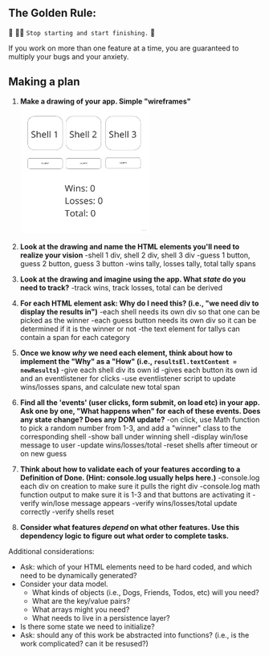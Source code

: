## The Golden Rule: 

🦸 🦸‍♂️ `Stop starting and start finishing.` 🏁

If you work on more than one feature at a time, you are guaranteed to multiply your bugs and your anxiety.

## Making a plan

1) **Make a drawing of your app. Simple "wireframes"** 
  <br> <img src="assets\Shell-game-wireframe.jpg" alt="wireframe" style="width:256px;height:256px;">
2) **Look at the drawing and name the HTML elements you'll need to realize your vision**
-shell 1 div, shell 2 div, shell 3 div
-guess 1 button, guess 2 button, guess 3 button
-wins tally, losses tally, total tally spans

3) **Look at the drawing and imagine using the app. What _state_ do you need to track?** 
-track wins, track losses, total can be derived

4) **For each HTML element ask: Why do I need this? (i.e., "we need div to display the results in")** 
-each shell needs its own div so that one can be picked as the winner
-each guess button needs its own div so it can be determined if it is the winner or not
-the text element for tallys can contain a span for each category

5) **Once we know _why_ we need each element, think about how to implement the "Why" as a "How" (i.e., `resultsEl.textContent = newResults`)**
-give each shell div its own id
-gives each button its own id and an eventlistener for clicks
-use eventlistener script to update wins/losses spans, and calculate new total span

6) **Find all the 'events' (user clicks, form submit, on load etc) in your app. Ask one by one, "What happens when" for each of these events. Does any state change? Does any DOM update?**
-on click, use Math function to pick a random number from 1-3, and add a "winner" class to the corresponding shell
-show ball under winning shell
-display win/lose message to user
-update wins/losses/total
-reset shells after timeout or on new guess

7) **Think about how to validate each of your features according to a Definition of Done. (Hint: console.log usually helps here.)**
-console.log each div on creation to make sure it pulls the right div
-console.log math function output to make sure it is 1-3 and that buttons are activating it
-verify win/lose message appears
-verify wins/losses/total update correctly
-verify shells reset

8) **Consider what features _depend_ on what other features. Use this dependency logic to figure out what order to complete tasks.**

Additional considerations:
- Ask: which of your HTML elements need to be hard coded, and which need to be dynamically generated?
- Consider your data model. 
  - What kinds of objects (i.e., Dogs, Friends, Todos, etc) will you need? 
  - What are the key/value pairs? 
  - What arrays might you need? 
  - What needs to live in a persistence layer?
- Is there some state we need to initialize?
- Ask: should any of this work be abstracted into functions? (i.e., is the work complicated? can it be resused?)
